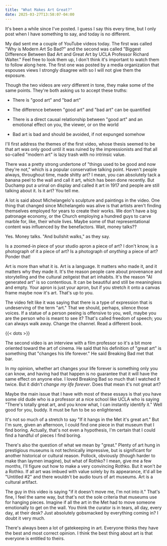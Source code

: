```yaml
---
title: "What Makes Art Great?"
date: 2025-03-27T13:58:07-04:00
---
```


It's been a while since I've posted. I guess I say this every time, but I only
post when I have something to say, and today is no different.

My dad sent me a couple of YouTube videos today. The first was called "Why is
Modern Art So Bad?" and the second was called "Biggest Difference Between Bad
Art and Great Art by UCLA Professor Richard Walter." Feel free to look them up,
I don't think it's important to watch them to follow along here. The first one
was posted by a media organization that espouses views I strongly disagree with
so I will not give them the exposure.

Though the two videos are *very* different in tone, they make some of the same
points. They're both asking us to accept these truths:

 * There is "good art" and "bad art"
 
 * The difference between "good art" and "bad art" can be quantified
 
 * There is a direct causal relationship between "good art" and an emotional
   effect on you, the viewer, or on the world
   
 * Bad art is bad and should be avoided, if not expunged somehow
 
I'll first address the themes of the first video, whose thesis seemed to be that
art was only good until it was ruined by the impressionists and that all
so-called "modern art" is lazy trash with no intrinsic value.

There was a pretty strong undertone of "things used to be good and now they're
not," which is a popular conservative talking point. Haven't people always,
throughout time, made shitty art? I mean, you can absolutely tack a banana peel
to the wall and call it art, which has been done recently. But Duchamp put a
urinal on display and called it art in 1917 and people are still talking about
it. Is it art? You tell me.

A lot is said about Michelangelo's sculpture and paintings in the video. One
thing that changed since Michelangelo was alive is that artists aren't finding
themselves employed for years to create their works. We don't have a big
patronage economy, or the Church employing a hundred guys to carve marble for,
like, their whole lives. Maybe some of that representational content was
influenced by the benefactors. Wait, money talks??

Yes. Money talks. "And bullshit walks," as they say.

Is a zoomed-in piece of your studio apron a piece of art? I don't know, is a
photograph of it a piece of art? Is a photograph of *anything* a piece of art?
Ponder that!

Art is more than what it is. Art is a language. It matters who made it, and it
matters why they made it. It's the reason people care about provenance and
storytelling and the cultural zeitgeist that art inhabits. It's the reason "AI
generated art" is so contentious. It can be beautiful and still be meaningless
and empty. Your apron is just your apron, but if you stretch it onto a canvas
frame maybe now it's art. That's up to you.

The video felt like it was saying that there is a type of expression that is
undeserving of the term "art." That we should, perhaps, silence those voices. If
a statue of a person peeing is offensive to you, well, maybe you are the person
who is meant to see it? That's called freedom of speech; you can always walk
away. Change the channel. Read a different book.

{{< dots >}}

The second video is an interview with a film professor so it's a bit more
oriented toward the art of cinema. He said that his definition of "great art" is
something that "changes his life forever." He said Breaking Bad met that bar.

In my opinion, whether art changes your life forever is something only you can
know, and having had that happen is no guarantee that it will have the same
effect on anyone else. I loved Breaking Bad so much that I watched it twice. But
it didn't *change my life forever*. Does that mean it's not great art?

Maybe the main issue that I have with most of these essays is that you have some
old dude who is a professor at a nice school like UCLA who is saying "There's
totally great art, and you know what, I can instantly identify it." Well good
for you, buddy. It must be fun to be so enlightened.

It's not so much of a stretch to say "If it hangs in the Met it's great art."
But I'm sure, given an afternoon, I could find one piece in that museum that I
find boring. Actually, that's not even a hypothesis, I'm certain that I could
find a handful of pieces I find boring.

There's also the question of what we mean by "great." Plenty of art hung in
prestigious museums is not technically impressive, but is significant for
another historical or cultural reason. Pollock, obviously (though harder to make
than laymen imagine), but what of Rothko? I mean, give me a few months, I'll
figure out how to make a very convincing Rothko. But it won't *be* a Rothko.
If all art was imbued with value solely by its appearance, it'd all be "Untitled
#2" and there wouldn't be audio tours of art museums. Art is a cultural
artifact.

The guy in this video is saying "if it doesn't move me, I'm not into it." That's
fine, I feel the same way, but that's not the sole criteria that museums use for
hanging pieces. Imagine if all the art in the Met had to move someone
emotionally to get on the wall. You think the curator is in tears, all day,
every day, at their desk? Just absolutely gobsmacked by everything coming in? I
doubt it very much.

There's always been a lot of gatekeeping in art. Everyone thinks they have the
best and most correct opinion. I think the best thing about art is that everyone
is entitled to theirs.
